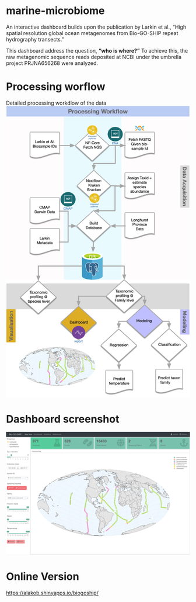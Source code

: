 # marine-microbiome

An interactive dashboard builds upon the publication by Larkin et al., 
“High spatial resolution global ocean metagenomes from Bio-GO-SHIP repeat hydrography transects.”

This dashboard address the question, **“who is where?”** To achieve this, 
the raw metagenomic sequence reads deposited at NCBI under the umbrella project PRJNA656268 were analyzed. 

# Processing worflow

Detailed processing workdlow of the data
![image info](./graphics/marine_workflow_2.jpg)

# Dashboard screenshot

![image info](./graphics/dashboard-screenshot.png)


# Online Version

https://alakob.shinyapps.io/biogoship/
